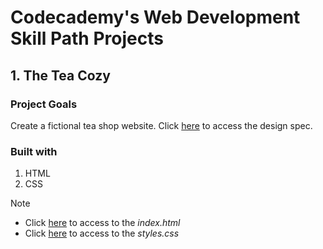 # Codecademy's Web Development Skill Path Projects 

## 1. The Tea Cozy

### Project Goals

Create a fictional tea shop website. Click [here](https://content.codecademy.com/courses/freelance-1/unit-4/img-tea-cozy-redline.jpg)  to access the design spec.

### Built with

1. HTML
3. CSS

> [!NOTE]
> + Click [here](The_Tea_Cozy/src/index.html) to access to the *index.html*
> + Click [here](The_Tea_Cozy/assets/css/styles.css) to access to the *styles.css*

